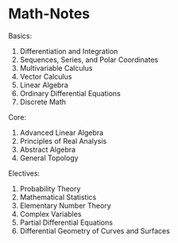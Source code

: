 # Math-Notes

Basics:
1. Differentiation and Integration
2. Sequences, Series, and Polar Coordinates
3. Multivariable Calculus
4. Vector Calculus
5. Linear Algebra
6. Ordinary Differential Equations
7. Discrete Math

Core:
1. Advanced Linear Algebra
2. Principles of Real Analysis
3. Abstract Algebra
4. General Topology
   
Electives:
1. Probability Theory
2. Mathematical Statistics
3. Elementary Number Theory
4. Complex Variables
5. Partial Differential Equations
6. Differential Geometry of Curves and Surfaces








